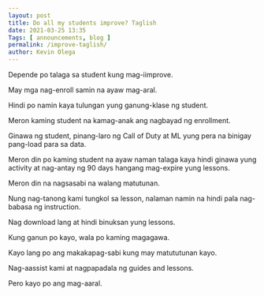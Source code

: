 ```yaml
--- 
layout: post 
title: Do all my students improve? Taglish
date: 2021-03-25 13:35
Tags: [ announcements, blog ]
permalink: /improve-taglish/ 
author: Kevin Olega 
--- 
```

Depende po talaga sa student kung mag-iimprove.

May mga nag-enroll samin na ayaw mag-aral.

Hindi po namin kaya tulungan yung ganung-klase ng student.

Meron kaming student na kamag-anak ang nagbayad ng enrollment.

Ginawa ng student, pinang-laro ng Call of Duty at ML yung pera na binigay pang-load para sa data.

Meron din po kaming student na ayaw naman talaga kaya hindi ginawa yung activity at nag-antay ng 90 days hangang mag-expire yung lessons.

Meron din na nagsasabi na walang matutunan.

Nung nag-tanong kami tungkol sa lesson, nalaman namin na hindi pala nag-babasa ng instruction.

Nag download lang at hindi binuksan yung lessons.

Kung ganun po kayo, wala po kaming magagawa.

Kayo lang po ang makakapag-sabi kung may matututunan kayo.

Nag-aassist kami at nagpapadala ng guides and lessons.

Pero kayo po ang mag-aaral.